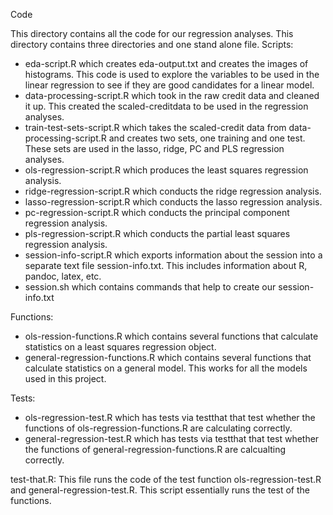 Code

This directory contains all the code for our regression analyses. This directory contains three directories and one stand alone file.
Scripts:
* eda-script.R which creates eda-output.txt and creates the images of histograms. This code is used to explore the variables to be used in the linear regression to see if they are good candidates for a linear model.
* data-processing-script.R which took in the raw credit data and cleaned it up. This created the scaled-creditdata to be used in the regression analyses.
* train-test-sets-script.R which takes the scaled-credit data from data-processing-script.R and creates two sets, one training and one test. These sets are used in the lasso, ridge, PC and PLS regression analyses.
* ols-regression-script.R which produces the least squares regression analysis.
* ridge-regression-script.R which conducts the ridge regression analysis.
* lasso-regression-script.R which conducts the lasso regression analysis.
* pc-regression-script.R which conducts the principal component regression analysis.
* pls-regression-script.R which conducts the partial least squares regression analysis. 
* session-info-script.R which exports information about the session into a separate text file session-info.txt. This includes information about R, pandoc, latex, etc.
* session.sh which contains commands that help to create our session-info.txt

Functions:
* ols-ression-functions.R which contains several functions that calculate statistics on a least squares regression object.
* general-regression-functions.R which contains several functions that calculate statistics on a general model. This works for all the models used in this project.

Tests:
* ols-regression-test.R which has tests via testthat that test whether the functions of ols-regression-functions.R are calculating correctly.
* general-regression-test.R which has tests via testthat that test whether the functions of general-regression-functions.R are calcualting correctly. 

test-that.R:
This file runs the code of the test function ols-regression-test.R and general-regression-test.R. This script essentially runs the test of the functions.
